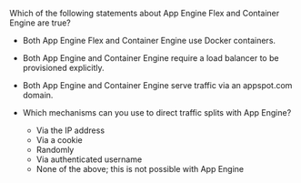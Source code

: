 Which of the following statements about App Engine Flex and Container Engine are true?

* Both App Engine Flex and Container Engine use Docker containers.
* Both App Engine and Container Engine require a load balancer to be provisioned explicitly.
* Both App Engine and Container Engine serve traffic via an appspot.com domain.
* Which mechanisms can you use to direct traffic splits with App Engine?

    * Via the IP address
    * Via a cookie
    * Randomly
    * Via authenticated username
    * None of the above; this is not possible with App Engine